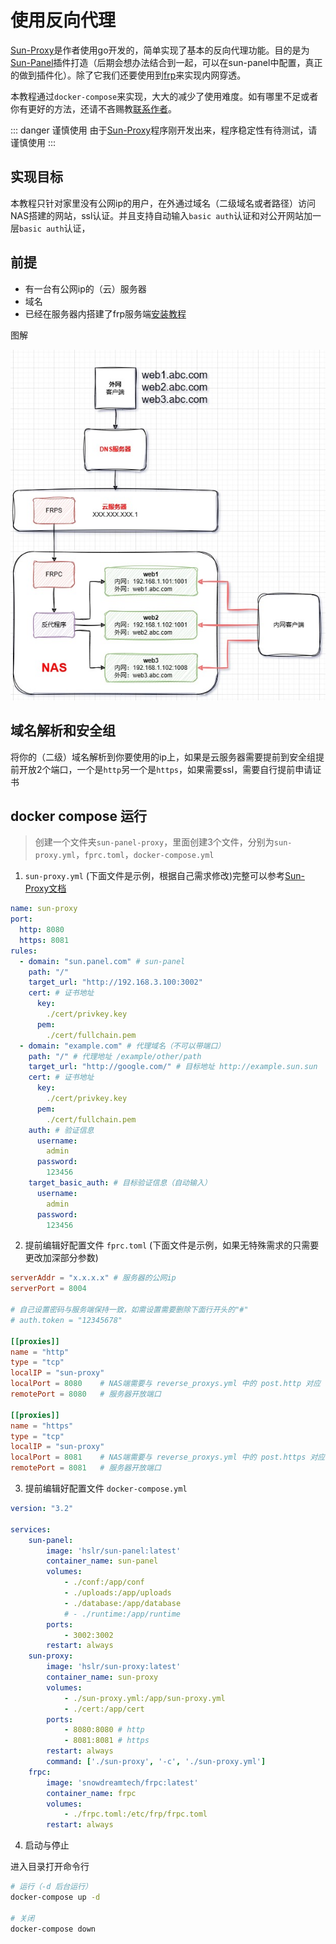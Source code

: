 # 使用反向代理

[Sun-Proxy](https://github.com/hslr-s/sun-proxy)是作者使用go开发的，简单实现了基本的反向代理功能。目的是为 [Sun-Panel](https://github.com/hslr-s/sun-panel)插件打造（后期会想办法结合到一起，可以在sun-panel中配置，真正的做到插件化）。除了它我们还要使用到[frp](https://github.com/fatedier/frp)来实现内网穿透。

本教程通过`docker-compose`来实现，大大的减少了使用难度。如有哪里不足或者你有更好的方法，还请不吝赐教[联系作者](/introduce/author_groups.html)。

::: danger 谨慎使用
由于[Sun-Proxy](https://github.com/hslr-s/sun-proxy)程序刚开发出来，程序稳定性有待测试，请谨慎使用
:::



## 实现目标

本教程只针对家里没有公网ip的用户，在外通过域名（二级域名或者路径）访问NAS搭建的网站，ssl认证。并且支持自动输入`basic auth`认证和对公开网站加一层`basic auth`认证，

## 前提

- 有一台有公网ip的（云）服务器
- 域名
- 已经在服务器内搭建了frp服务端[安装教程](https://gofrp.org/zh-cn/docs/setup/)

图解

![](/images/advanced/use_reverse_proxy/diagram.jpg)

## 域名解析和安全组
将你的（二级）域名解析到你要使用的ip上，如果是云服务器需要提前到安全组提前开放2个端口，一个是`http`另一个是`https`，如果需要ssl，需要自行提前申请证书

## docker compose 运行

> 创建一个文件夹`sun-panel-proxy`，里面创建3个文件，分别为`sun-proxy.yml`，`fprc.toml`，`docker-compose.yml`


1. `sun-proxy.yml` (下面文件是示例，根据自己需求修改)完整可以参考[Sun-Proxy文档](https://github.com/hslr-s/sun-proxy)

```yml 
name: sun-proxy
port:
  http: 8080
  https: 8081
rules:
  - domain: "sun.panel.com" # sun-panel
    path: "/" 
    target_url: "http://192.168.3.100:3002" 
    cert: # 证书地址
      key:
        ./cert/privkey.key
      pem:
        ./cert/fullchain.pem
  - domain: "example.com" # 代理域名（不可以带端口）
    path: "/" # 代理地址 /example/other/path
    target_url: "http://google.com/" # 目标地址 http://example.sun.sun
    cert: # 证书地址
      key:
        ./cert/privkey.key
      pem:
        ./cert/fullchain.pem
    auth: # 验证信息
      username:
        admin
      password:
        123456
    target_basic_auth: # 目标验证信息（自动输入）
      username:
        admin
      password:
        123456
```

2. 提前编辑好配置文件 `fprc.toml` (下面文件是示例，如果无特殊需求的只需要更改加深部分参数)

```toml {1,2,11-12,18-19}
serverAddr = "x.x.x.x" # 服务器的公网ip 
serverPort = 8004 

# 自己设置密码与服务端保持一致，如需设置需要删除下面行开头的"#" 
# auth.token = "12345678"  

[[proxies]]
name = "http"
type = "tcp"
localIP = "sun-proxy"
localPort = 8080    # NAS端需要与 reverse_proxys.yml 中的 post.http 对应 
remotePort = 8080   # 服务器开放端口 

[[proxies]]
name = "https"
type = "tcp"
localIP = "sun-proxy"
localPort = 8081    # NAS端需要与 reverse_proxys.yml 中的 post.https 对应 
remotePort = 8081   # 服务器开放端口 
```



3. 提前编辑好配置文件 `docker-compose.yml`

```yml
version: "3.2"

services:
    sun-panel:
        image: 'hslr/sun-panel:latest'
        container_name: sun-panel
        volumes:
            - ./conf:/app/conf
            - ./uploads:/app/uploads
            - ./database:/app/database
            # - ./runtime:/app/runtime
        ports:
            - 3002:3002
        restart: always
    sun-proxy:
        image: 'hslr/sun-proxy:latest'
        container_name: sun-proxy
        volumes:
            - ./sun-proxy.yml:/app/sun-proxy.yml
            - ./cert:/app/cert
        ports:
            - 8080:8080 # http
            - 8081:8081 # https
        restart: always
        command: ['./sun-proxy', '-c', './sun-proxy.yml']
    frpc:
        image: 'snowdreamtech/frpc:latest'
        container_name: frpc
        volumes:
            - ./frpc.toml:/etc/frp/frpc.toml
        restart: always

```

4. 启动与停止

进入目录打开命令行
```sh
# 运行（-d 后台运行）
docker-compose up -d

# 关闭
docker-compose down
```